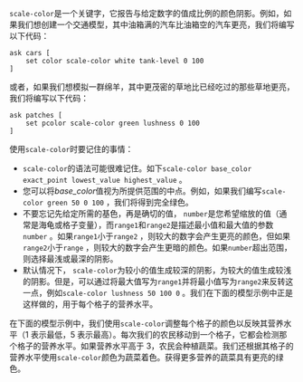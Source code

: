﻿`scale-color`是一个关键字，它报告与给定数字的值成比例的颜色阴影。例如，如果我们想创建一个交通模型，其中油箱满的汽车比油箱空的汽车更亮，我们将编写以下代码：



```
ask cars [
	set color scale-color white tank-level 0 100
]
```


或者，如果我们想模拟一群绵羊，其中更茂密的草地比已经吃过的那些草地更亮，我们将编写以下代码：



```
ask patches [
	set pcolor scale-color green lushness 0 100
]
```


使用`scale-color`时要记住的事情：

- `scale-color`的语法可能很难记住。如下`scale-color base_color exact_point lowest_value highest_value` 。
- 您可以将*base\_color*值视为所提供范围的中点。例如，如果我们编写`scale-color green 50 0 100` ，我们将得到完全绿色。
- 不要忘记先给定所需的基色，再是确切的值， `number`是您希望缩放的值（通常是海龟或格子变量），而`range1`和`range2`是描述最小值和最大值的参数`number` 。如果`range1`小于`range2` ，则较大的数字会产生更亮的颜色，但如果`range2`小于`range` ，则较大的数字会产生更暗的颜色。如果`number`超出范围，则选择最浅或最深的阴影。
- 默认情况下， `scale-color`为较小的值生成较深的阴影，为较大的值生成较浅的阴影。但是，可以通过将最大值写为`range1`并将最小值写为`range2`来反转这一点，例如`scale-color lushness 50 100 0` 。我们在下面的模型示例中正是这样做的，用于每个格子的营养水平。


在下面的模型示例中，我们使用`scale-color`调整每个格子的颜色以反映其营养水平（1 表示最低，5 表示最高）。每次我们的农民移动到一个格子，它都会检测那个格子的营养水平。如果营养水平高于 3，农民会种植蔬菜。我们还根据其格子的营养水平使用`scale-color`颜色为蔬菜着色。获得更多营养的蔬菜具有更亮的绿色。

